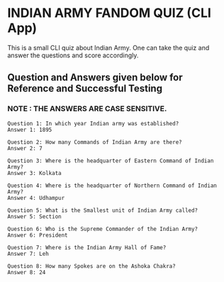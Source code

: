 # INDIAN ARMY FANDOM QUIZ (CLI App)
This is a small CLI quiz about Indian Army. One can take the quiz and answer the questions and score accordingly.

## Question and Answers given below for Reference and Successful Testing

### NOTE : THE ANSWERS ARE CASE SENSITIVE.

```
Question 1: In which year Indian army was established?
Answer 1: 1895

Question 2: How many Commands of Indian Army are there?
Answer 2: 7

Question 3: Where is the headquarter of Eastern Command of Indian Army?
Answer 3: Kolkata

Question 4: Where is the headquarter of Northern Command of Indian Army?
Answer 4: Udhampur

Question 5: What is the Smallest unit of Indian Army called?
Answer 5: Section

Question 6: Who is the Supreme Commander of the Indian Army?
Answer 6: President

Question 7: Where is the Indian Army Hall of Fame?
Answer 7: Leh

Question 8: How many Spokes are on the Ashoka Chakra?
Answer 8: 24
```
